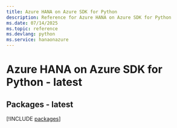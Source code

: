 ```yaml
---
title: Azure HANA on Azure SDK for Python
description: Reference for Azure HANA on Azure SDK for Python
ms.date: 07/14/2025
ms.topic: reference
ms.devlang: python
ms.service: hanaonazure
---
```

# Azure HANA on Azure SDK for Python - latest
## Packages - latest
[!INCLUDE [packages](hana-on-azure-index.md)]